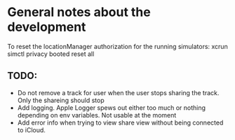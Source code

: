 #  General notes about the development

To reset the locationManager authorization for the running simulators: xcrun simctl privacy booted reset all

## TODO:

- Do not remove a track for user when the user stops sharing the track. Only the shareing should stop
- Add logging. Apple Logger spews out either too much or nothing depending on env variables. Not usable at the moment
- Add error info when trying to view share view without being connected to iCloud.



